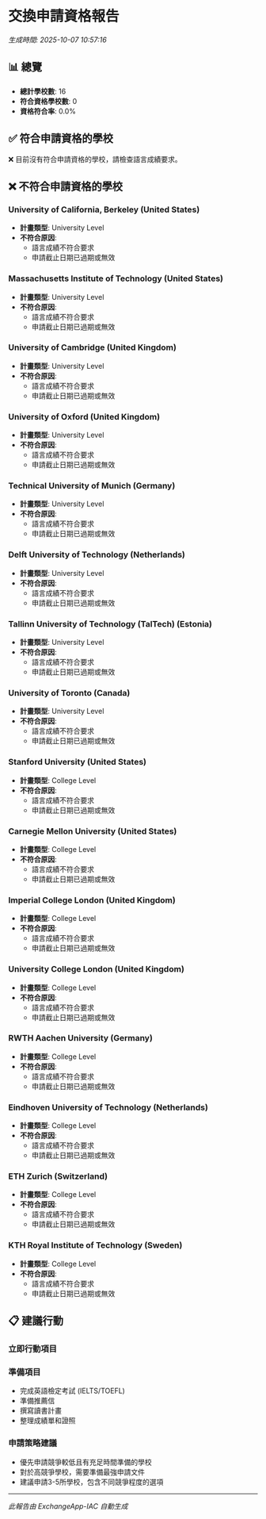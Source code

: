 # 交換申請資格報告
*生成時間: 2025-10-07 10:57:16*

## 📊 總覽

- **總計學校數**: 16
- **符合資格學校數**: 0
- **資格符合率**: 0.0%

## ✅ 符合申請資格的學校

❌ 目前沒有符合申請資格的學校，請檢查語言成績要求。

## ❌ 不符合申請資格的學校

### University of California, Berkeley (United States)
- **計畫類型**: University Level
- **不符合原因**:
  - 語言成績不符合要求
  - 申請截止日期已過期或無效

### Massachusetts Institute of Technology (United States)
- **計畫類型**: University Level
- **不符合原因**:
  - 語言成績不符合要求
  - 申請截止日期已過期或無效

### University of Cambridge (United Kingdom)
- **計畫類型**: University Level
- **不符合原因**:
  - 語言成績不符合要求
  - 申請截止日期已過期或無效

### University of Oxford (United Kingdom)
- **計畫類型**: University Level
- **不符合原因**:
  - 語言成績不符合要求
  - 申請截止日期已過期或無效

### Technical University of Munich (Germany)
- **計畫類型**: University Level
- **不符合原因**:
  - 語言成績不符合要求
  - 申請截止日期已過期或無效

### Delft University of Technology (Netherlands)
- **計畫類型**: University Level
- **不符合原因**:
  - 語言成績不符合要求
  - 申請截止日期已過期或無效

### Tallinn University of Technology (TalTech) (Estonia)
- **計畫類型**: University Level
- **不符合原因**:
  - 語言成績不符合要求
  - 申請截止日期已過期或無效

### University of Toronto (Canada)
- **計畫類型**: University Level
- **不符合原因**:
  - 語言成績不符合要求
  - 申請截止日期已過期或無效

### Stanford University (United States)
- **計畫類型**: College Level
- **不符合原因**:
  - 語言成績不符合要求
  - 申請截止日期已過期或無效

### Carnegie Mellon University (United States)
- **計畫類型**: College Level
- **不符合原因**:
  - 語言成績不符合要求
  - 申請截止日期已過期或無效

### Imperial College London (United Kingdom)
- **計畫類型**: College Level
- **不符合原因**:
  - 語言成績不符合要求
  - 申請截止日期已過期或無效

### University College London (United Kingdom)
- **計畫類型**: College Level
- **不符合原因**:
  - 語言成績不符合要求
  - 申請截止日期已過期或無效

### RWTH Aachen University (Germany)
- **計畫類型**: College Level
- **不符合原因**:
  - 語言成績不符合要求
  - 申請截止日期已過期或無效

### Eindhoven University of Technology (Netherlands)
- **計畫類型**: College Level
- **不符合原因**:
  - 語言成績不符合要求
  - 申請截止日期已過期或無效

### ETH Zurich (Switzerland)
- **計畫類型**: College Level
- **不符合原因**:
  - 語言成績不符合要求
  - 申請截止日期已過期或無效

### KTH Royal Institute of Technology (Sweden)
- **計畫類型**: College Level
- **不符合原因**:
  - 語言成績不符合要求
  - 申請截止日期已過期或無效

## 📋 建議行動

### 立即行動項目
### 準備項目
- 完成英語檢定考試 (IELTS/TOEFL)
- 準備推薦信
- 撰寫讀書計畫
- 整理成績單和證照

### 申請策略建議
- 優先申請競爭較低且有充足時間準備的學校
- 對於高競爭學校，需要準備最強申請文件
- 建議申請3-5所學校，包含不同競爭程度的選項

---
*此報告由 ExchangeApp-IAC 自動生成*
